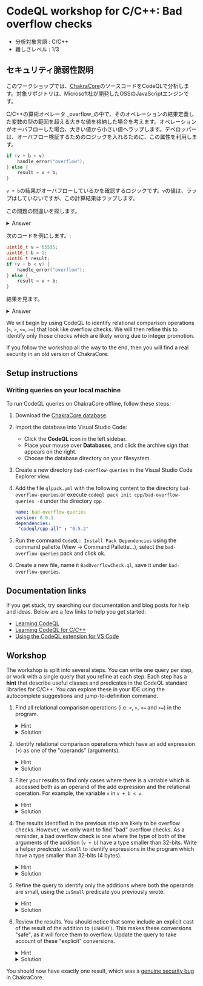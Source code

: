 # CodeQL workshop for C/C++: Bad overflow checks

- 分析対象言語 : C/C++
- 難しさレベル : 1/3

## セキュリティ脆弱性説明 

このワークショップでは、[ChakraCore](https://github.com/microsoft/ChakraCore)のソースコードをCodeQLで分析します。対象リポジトリは、Microsoft社が開発したOSSのJavaScriptエンジンです。

C/C++の算術オペレータ _overflow_の中で、そのオペレーションの結果定義した変数の型の範囲を超える大きな値を格納した場合を考えます。オペレーションがオーバフローした場合、大きい値から小さい値へラップします。デベロッパーは、オーバフロー検証するためのロジックを入れるために、この属性を利用します。

```c
if (v + b < v)
    handle_error("overflow");
} else {
    result = v + b;
}
```

`v + b`の結果がオーバフローしているかを確認するロジックです。`v`の値は、ラップはしていないですが、この計算結果はラップします。

この問題の間違いを探します。

<details>
<summary>Answer</summary>
CPUは通常、CPUのアーキテクチャは、最適化して、32bit以上の整数の算術演算を行います。コンパイラは、32bitよりも小さい算術演算に対して、"整数の拡張"を実行します。

これは、32bitよりも小さい型上で計算される場合は、期待したとおり、オーバーフローは起きません。大きい型を使って計算した場合にオーバーフローが起きます。

The arguments of the following arithmetic operators undergo implicit conversions:

- binary arithmetic * / % + -
- relational operators < > <= >= == !=
- binary bitwise operators & ^ |
- the conditional operator ?:

See <a href="https://en.cppreference.com/w/c/language/conversion">https://en.cppreference.com/w/c/language/conversion</a> for more details.
</details>

次のコードを例にします。:

```c
uint16_t v = 65535;
uint16_t b = 1;
uint16_t result;
if (v + b < v) {
    handle_error("overflow");
} else {
    result = v + b;
}
```
結果を見ます。
<details>
<summary>Answer</summary>
再度、コード例を示します。暗黙的に型変換が行われます。:

```c
uint16_t v = 65535;
uint16_t b = 1;
uint16_t result;
if ((int)v + (int)b < (int)v) {
    handle_error("overflow");
} else {
    result = (uint16_t)((int)v + (int)b);
}
```

この例では、16bitのオーバーフローが起きたとしても、二番目の分岐を実行します。結果は０になります。

説明:

-  2つの整数値`v`と`b`は、32bit整数拡張されます
- 比較演算子(`<`)もまた、算術演算です。そのため、32bitで演算します。 
-  `v + b < v`は、真にはなりません。`v`、`b`ともに最大2<sup>16</sup>であるため、32bitを超えることはないからです。
- そのため、常に二番目の分岐が実行され、足し算の結果が変数に代入されます。結果は、16bitで格納されるため、オーバフローはまだ解決できません。

端的に言うと、32bitよりも小さい型同士の足し算結果のオーバーフロー検証は無意味となります。
</details>

We will begin by using CodeQL to identify relational comparison operations (`<`, `>`, `<=`, `>=`) that look like overflow checks. We will then refine this to identify only those checks which are likely wrong due to integer promotion.

If you follow the workshop all the way to the end, then you will find a real security in an old version of ChakraCore.

## Setup instructions

### Writing queries on your local machine

To run CodeQL queries on ChakraCore offline, follow these steps:

1. Download the [ChakraCore database](https://drive.google.com/file/d/1Jhxylk0b6My3P61-nt3_DkHreAXQltWz/view?usp=sharing).
1. Import the database into Visual Studio Code:
    - Click the **CodeQL** icon in the left sidebar.
    - Place your mouse over **Databases**, and click the archive sign that appears on the right.
    - Choose the database directory on your filesystem.
1. Create a new directory `bad-overflow-queries` in the Visual Studio Code Explorer view.
1. Add the file `qlpack.yml` with the following content to the directory `bad-overflow-queries`.or execute `codeql pack init cpp/bad-overflow-queries -d` under the directory `cpp` .

   ```yaml
   name: bad-overflow-queries
   version: 0.0.1
   dependencies:
    "codeql/cpp-all" : "0.5.2"
   ```

1. Run the command `CodeQL: Install Pack Dependencies` using the command pallette (View -> Command Pallette...), select the `bad-overflow-queries` pack and click ok.
1. Create a new file, name it `BadOverflowCheck.ql`, save it under `bad-overflow-queries`.

## Documentation links

If you get stuck, try searching our documentation and blog posts for help and ideas. Below are a few links to help you get started:

- [Learning CodeQL](https://codeql.github.com/docs/writing-codeql-queries/)
- [Learning CodeQL for C/C++](https://codeql.github.com/docs/codeql-language-guides/codeql-for-cpp/)
- [Using the CodeQL extension for VS Code](https://codeql.github.com/docs/codeql-for-visual-studio-code/)

## Workshop

The workshop is split into several steps. You can write one query per step, or work with a single query that you refine at each step. Each step has a **hint** that describe useful classes and predicates in the CodeQL standard libraries for C/C++. You can explore these in your IDE using the autocomplete suggestions and jump-to-definition command.

1. Find all relational comparison operations (i.e. `<`, `>`, `<=` and `>=`) in the program.
    <details>
    <summary>Hint</summary>

    Relational comparison are represented by the `RelationalOperation` class in the CodeQL C++ library.
    </details>
    <details>
    <summary>Solution</summary>

    ```ql
    from RelationalOperation cmp
    select cmp
    ```

    </details>

1. Identify relational comparison operations which have an add expression (`+`) as one of the "operands" (arguments).
    <details>
    <summary>Hint</summary>

     - A `+` is represented by the class `AddExpr`
     - `RelationalOperation` has a predicate `getAnOperand()` for getting the operands of the operation.
    </details>
    <details>
    <summary>Solution</summary>

    ```ql
    from AddExpr a, RelationalOperation cmp
    where
      cmp.getAnOperand() = a
    select cmp, a
    ```

    </details>

1. Filter your results to find only cases where there is a variable which is accessed both as an operand of the add expression and the relational operation. For example, the variable `v` in `v + b < v`.
    <details>
    <summary>Hint</summary>

     - The class `Variable` represents variables in the program.
     - `Variable.getAnAccess()` to get an access of the variable.
     - `AddExpr.getAnOperand()` to get an operand of a `+`.
    </details>
    <details>
    <summary>Solution</summary>

    ```ql
    from AddExpr a, Variable v, RelationalOperation cmp
    where
      cmp.getAnOperand() = a and
      cmp.getAnOperand() = v.getAnAccess() and
      a.getAnOperand() = v.getAnAccess()
    select cmp, "Overflow check"
    ```

    </details>

1. The results identified in the previous step are likely to be overflow checks. However, we only want to find "bad" overflow checks. As a reminder, a bad overflow check is one where the type of both of the arguments of the addition (`v + b`) have a type smaller than 32-bits. Write a helper _predicate_ `isSmall` to identify expressions in the program which have a type smaller than 32-bits (4 bytes).
    <details>
    <summary>Hint</summary>

     - The class `Expr`, and the predicate `Expr.getType()` to get the type of each expression.
     - The class `Type` and the predicate `Type.getSize()` to get the size of that type.
    </details>
    <details>
    <summary>Solution</summary>

    ```ql
    predicate isSmall(Expr e) {
      e.getType().getSize() < 4
    }
    ```

    </details>

1. Refine the query to identify only the additions where both the operands are small, using the `isSmall` predicate you previously wrote.
    <details>
    <summary>Hint</summary>

    - Simple approach: `AddExpr.getLeftOperand()`, `AddExpr.getRightOperand()`
    - Advanced approach: `forall`, `AddExpr.getAnOperand()`
    </details>
    <details>
    <summary>Solution</summary>

    The simplest approach is to add two conditions, one for each operand of the add expression.

    ```ql
    from AddExpr a, Variable v, RelationalOperation cmp
    where
      cmp.getAnOperand() = a and
      cmp.getAnOperand() = v.getAnAccess() and
      a.getAnOperand() = v.getAnAccess() and
      isSmall(a.getLeftOperand()) and
      isSmall(a.getRightOperand())
    select cmp, "Overflow check"
    ```

    This works, but it does require us to refer to `isSmall` twice. Wouldn't it be nice if we could specify the _both operands_ aspect without needing the duplication? Well, we can! QL provides a `forall` _quantifier_. This is specified in three parts:
    - one or more variable declarations
    - a "range", that describes some conditions on the variables
    - a formula that must hold for every value in the range

    For example, we can use this to specify the "both operands are small" condition by saying `forall(Expr op | op = a.getAnOperand() | isSmall(op))`.
    </details>

1. Review the results. You should notice that some include an explicit cast of the result of the addition to `(USHORT)`. This makes these conversions "safe", as it will force them to overflow. Update the query to take account of these "explicit" conversions.
    <details>
    <summary>Hint</summary>

    `Expr.getExplicitlyConverted()`
    </details>
    <details>
    <summary>Solution</summary>

    ```ql
    from AddExpr a, Variable v, RelationalOperation cmp
    where
      cmp.getAnOperand() = a and
      cmp.getAnOperand() = v.getAnAccess() and
      a.getAnOperand() = v.getAnAccess() and
      forall(Expr op | op = a.getAnOperand() | isSmall(op)) and
      not isSmall(a.getExplicitlyConverted())
    select cmp, "Overflow check"
    ```

    </details>

You should now have exactly one result, which was a [genuine security bug](https://github.com/Microsoft/ChakraCore/commit/2500e1cdc12cb35af73d5c8c9b85656aba6bab4d) in ChakraCore.
